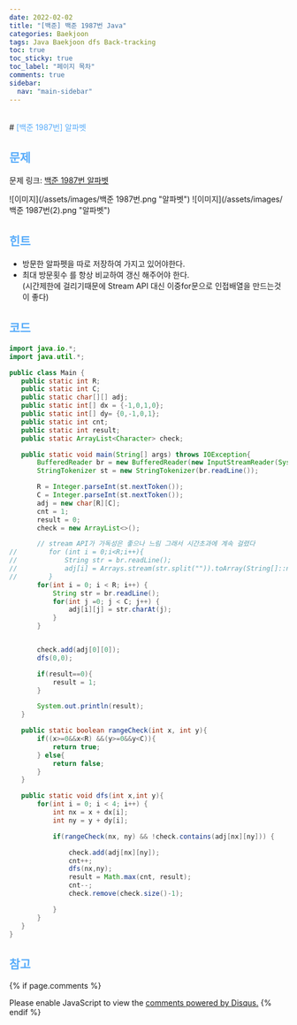 ```yaml
---
date: 2022-02-02
title: "[백준] 백준 1987번 Java"
categories: Baekjoon
tags: Java Baekjoon dfs Back-tracking
toc: true
toc_sticky: true
toc_label: "페이지 목차"
comments: true
sidebar:
  nav: "main-sidebar"
---
```


<br/>
# <span style="color:#58ACFA">[백준 1987번] 알파벳</span>

<br/>

## <span style="color:#58ACFA">문제</span>

문제 링크: [백준 1987번 알파벳](https://www.acmicpc.net/problem/1987)

![이미지](/assets/images/백준 1987번.png "알파벳")
![이미지](/assets/images/백준 1987번(2).png "알파벳")

## <span style="color:#58ACFA">힌트</span>

- 방문한 알파펫을 따로 저장하여 가지고 있어야한다.
- 최대 방문횟수 를 항상 비교하여 갱신 해주어야 한다. <br/>
  (시간제한에 걸리기때문에 Stream API 대신 이중for문으로 인접배열을 만드는것이 좋다)

## <span style="color:#58ACFA">코드</span>

```java
import java.io.*;
import java.util.*;

public class Main {
   public static int R;
   public static int C;
   public static char[][] adj;
   public static int[] dx = {-1,0,1,0};
   public static int[] dy= {0,-1,0,1};
   public static int cnt;
   public static int result;
   public static ArrayList<Character> check;

   public static void main(String[] args) throws IOException{
       BufferedReader br = new BufferedReader(new InputStreamReader(System.in));
       StringTokenizer st = new StringTokenizer(br.readLine());

       R = Integer.parseInt(st.nextToken());
       C = Integer.parseInt(st.nextToken());
       adj = new char[R][C];
       cnt = 1;
       result = 0;
       check = new ArrayList<>();

       // stream API가 가독성은 좋으나 느림 그래서 시간초과에 계속 걸렸다
//        for (int i = 0;i<R;i++){
//            String str = br.readLine();
//            adj[i] = Arrays.stream(str.split("")).toArray(String[]::new);
//        }
       for(int i = 0; i < R; i++) {
           String str = br.readLine();
           for(int j =0; j < C; j++) {
               adj[i][j] = str.charAt(j);
           }
       }


       check.add(adj[0][0]);
       dfs(0,0);

       if(result==0){
           result = 1;
       }

       System.out.println(result);
   }

   public static boolean rangeCheck(int x, int y){
       if((x>=0&&x<R) &&(y>=0&&y<C)){
           return true;
       } else{
           return false;
       }
   }

   public static void dfs(int x,int y){
       for(int i = 0; i < 4; i++) {
           int nx = x + dx[i];
           int ny = y + dy[i];

           if(rangeCheck(nx, ny) && !check.contains(adj[nx][ny])) {

               check.add(adj[nx][ny]);
               cnt++;
               dfs(nx,ny);
               result = Math.max(cnt, result);
               cnt--;
               check.remove(check.size()-1);

           }
       }
   }
}
```

## <span style="color:#58ACFA">참고</span>

{% if page.comments %}

<div id="disqus_thread"></div>
<script>
    /**
    *  RECOMMENDED CONFIGURATION VARIABLES: EDIT AND UNCOMMENT THE SECTION BELOW TO INSERT DYNAMIC VALUES FROM YOUR PLATFORM OR CMS.
    *  LEARN WHY DEFINING THESE VARIABLES IS IMPORTANT: https://disqus.com/admin/universalcode/#configuration-variables    */
    var disqus_config = function () {
        this.page.url = "{{ page.url | absolute_url }};";  // Replace PAGE_URL with your page's canonical URL variable
        this.page.identifier = "{{ page.id }}";; // Replace PAGE_IDENTIFIER with your page's unique identifier variable
    };
    (function() { // DON'T EDIT BELOW THIS LINE
        var d = document, s = d.createElement('script');
        s.src = 'https://lecocococo-blog.disqus.com/embed.js';
        s.setAttribute('data-timestamp', +new Date());
        (d.head || d.body).appendChild(s);
    })();

</script>
<noscript>Please enable JavaScript to view the <a href="https://disqus.com/?ref_noscript">comments powered by Disqus.</a></noscript>
{% endif %}

